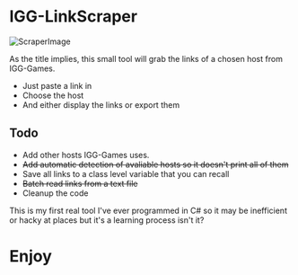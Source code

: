 # IGG-LinkScraper

![ScraperImage](https://i.imgur.com/0obI0fF.png "Screenshot")

As the title implies, this small tool will grab the links of a chosen host from IGG-Games.
* Just paste a link in
* Choose the host
* And either display the links or export them

## Todo
* Add other hosts IGG-Games uses.
* ~~Add automatic detection of avaliable hosts so it doesn't print all of them~~
* Save all links to a class level variable that you can recall
* ~~Batch read links from a text file~~
* Cleanup the code

This is my first real tool I've ever programmed in C# so it may be inefficient or hacky at places but it's a learning process isn't it?

# Enjoy
